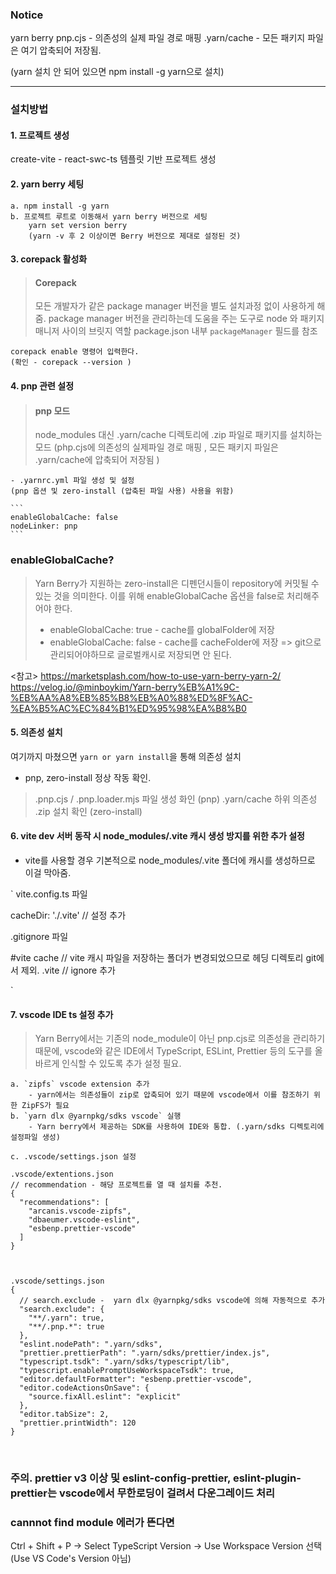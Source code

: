  ### Notice
 
 yarn berry
	pnp.cjs - 의존성의 실제 파일 경로 매핑
	.yarn/cache - 모든 패키지 파일은 여기 압축되어 저장됨.

(yarn 설치 안 되어 있으면 npm install -g yarn으로 설치)

------------------------------------------------------------

### 설치방법


#### 1. 프로젝트 생성
create-vite - react-swc-ts 템플릿 기반 프로젝트 생성

#### 2. yarn berry 세팅 
	a. npm install -g yarn
	b. 프로젝트 루트로 이동해서 yarn berry 버전으로 세팅
		yarn set version berry
		(yarn -v 후 2 이상이면 Berry 버전으로 제대로 설정된 것)


#### 3. corepack 활성화 
> #### Corepack
>
> 모든 개발자가 같은 package manager 버전을 별도 설치과정 없이 사용하게 해줌.
> package manager 버전을 관리하는데 도움을 주는 도구로 node 와 패키지 매니저 사이의 브릿지 역할
> package.json 내부 `packageManager` 필드를 참조

	corepack enable 명령어 입력한다.
	(확인 - corepack --version )
	


#### 4. pnp 관련 설정

> #### pnp 모드
>
> node_modules 대신 .yarn/cache 디렉토리에 .zip 파일로 패키지를 설치하는 모드
> (php.cjs에 의존성의 실제파일 경로 매핑 , 모든 패키지 파일은 .yarn/cache에 압축되어 저장됨 )

	- .yarnrc.yml 파일 생성 및 설정
	(pnp 옵션 및 zero-install (압축된 파일 사용) 사용을 위함)

	```
	enableGlobalCache: false
	nodeLinker: pnp
	```

### enableGlobalCache?
>
> Yarn Berry가 지원하는 zero-install은 디펜던시들이 repository에 커밋될 수 있는 것을 의미한다.
> 이를 위해 enableGlobalCache 옵션을 false로 처리해주어야 한다.
>
> - enableGlobalCache: true - cache를 globalFolder에 저장
> - enableGlobalCache: false - cache를 cacheFolder에 저장
> => git으로 관리되어야하므로 글로벌캐시로 저장되면 안 된다.

<참고>
https://marketsplash.com/how-to-use-yarn-berry-yarn-2/
https://velog.io/@minboykim/Yarn-berry%EB%A1%9C-%EB%AA%A8%EB%85%B8%EB%A0%88%ED%8F%AC-%EA%B5%AC%EC%84%B1%ED%95%98%EA%B8%B0


#### 5. 의존성 설치
여기까지 마쳤으면 `yarn or yarn install`을 통해 의존성 설치

- pnp, zero-install 정상 작동 확인.

> .pnp.cjs / .pnp.loader.mjs 파일 생성 화인 (pnp)
> .yarn/cache 하위 의존성 .zip 설치 확인 (zero-install)


#### 6. vite dev 서버 동작 시 node_modules/.vite 캐시 생성 방지를 위한 추가 설정
- vite를 사용할 경우 기본적으로 node_modules/.vite 폴더에 캐시를 생성하므로 이걸 막아줌.

`
vite.config.ts 파일

cacheDir: './.vite' // 설정 추가

.gitignore 파일 

#vite cache // vite 캐시 파일을 저장하는 폴더가 변경되었으므로 헤딩 디렉토리 git에서 제외.
.vite // ignore 추가
	
`


#### 7. vscode IDE ts 설정 추가
> Yarn Berry에서는 기존의 node_module이 아닌 pnp.cjs로 의존성을 관리하기 때문에, vscode와 같은 IDE에서
> TypeScript, ESLint, Prettier 등의 도구를 올바르게 인식할 수 있도록 추가 설정 필요.


	a. `zipfs` vscode extension 추가
		- yarn에서는 의존성들이 zip로 압축되어 있기 때문에 vscode에서 이를 참조하기 위한 ZipFS가 필요
	b. `yarn dlx @yarnpkg/sdks vscode` 실행
		- Yarn berry에서 제공하는 SDK를 사용하여 IDE와 통합. (.yarn/sdks 디렉토리에 설정파일 생성)
		
	c. .vscode/settings.json 설정
	
```
.vscode/extentions.json
// recommendation - 해당 프로젝트를 열 때 설치를 추천.
{
  "recommendations": [
    "arcanis.vscode-zipfs",
    "dbaeumer.vscode-eslint",
    "esbenp.prettier-vscode"
  ]
}



.vscode/settings.json
{
  // search.exclude -  yarn dlx @yarnpkg/sdks vscode에 의해 자동적으로 추가
  "search.exclude": {
    "**/.yarn": true,
    "**/.pnp.*": true
  },
  "eslint.nodePath": ".yarn/sdks",
  "prettier.prettierPath": ".yarn/sdks/prettier/index.js",
  "typescript.tsdk": ".yarn/sdks/typescript/lib",
  "typescript.enablePromptUseWorkspaceTsdk": true,
  "editor.defaultFormatter": "esbenp.prettier-vscode",
  "editor.codeActionsOnSave": {
    "source.fixAll.eslint": "explicit"
  },
  "editor.tabSize": 2,
  "prettier.printWidth": 120
}

```

<br/>

### 주의. prettier v3 이상 및 eslint-config-prettier, eslint-plugin-prettier는 vscode에서 무한로딩이 걸려서 다운그레이드 처리	

### cannnot find module 에러가 뜬다면
Ctrl + Shift + P -> Select TypeScript Version -> Use Workspace Version 선택 (Use VS Code's Version 아님)
